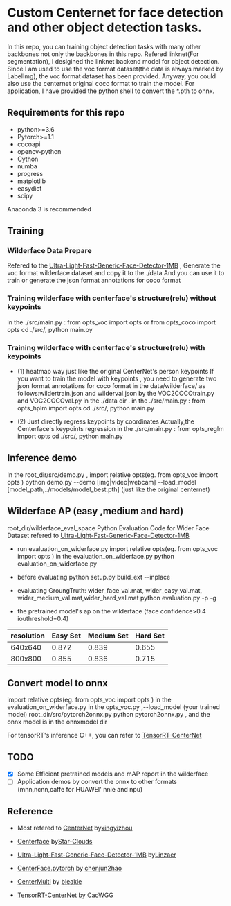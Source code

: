 # Custom Centernet for face detection and other object detection tasks. 
   In this repo, you can training object detection tasks with many other backbones not only the backbones in this repo.
   Refered linknet(For segmentation), I desigined the linknet backend model for object detection.
   Since I am used to use the voc format dataset(the data is always marked by LabelImg), the voc format dataset has been provided. 
   Anyway, you could also use the centernet original coco format to train the model.
   For application, I have provided the python shell to convert the *.pth to onnx.

## Requirements for this repo
  * python>=3.6 
  * Pytorch>=1.1
  * cocoapi
  * opencv-python
  * Cython
  * numba
  * progress
  * matplotlib
  * easydict
  * scipy
   
   Anaconda 3 is recommended
   
   
## Training 
### Wilderface Data Prepare
   Refered to the [Ultra-Light-Fast-Generic-Face-Detector-1MB](https://github.com/Linzaer/Ultra-Light-Fast-Generic-Face-Detector-1MB) , Generate the voc format wilderface dataset and copy it to the ./data 
   And you can use it to train or generate the json format annotations for coco format 
	 
### Training wilderface with centerface's structure(relu) without keypoints
   in  the ./src/main.py : from opts_voc import opts  or from opts_coco import opts 
   cd ./src/, python main.py 
	 
### Training wilderface with centerface's structure(relu) with keypoints
   *  (1) heatmap way just like the original CenterNet's person keypoints
	  If you want to train the model with keypoints , you need to generate two json format annotations for coco format in the data/wilderface/ as follows:wildertrain.json and wilderval.json by the VOC2COCOtrain.py and VOC2COCOval.py in the ./data dir .
      in  the ./src/main.py : from opts_hplm import opts
      cd ./src/, python main.py 
	  
   * (2) Just directly regress keypoints by coordinates
	   Actually,the Centerface's keypoints regression
	   in  the ./src/main.py : from opts_reglm import opts
	   cd ./src/, python main.py 
    
## Inference demo
In the root_dir/src/demo.py , import relative opts(eg. from opts_voc import opts )
python demo.py --demo [img|video|webcam] --load_model [model_path,../models/model_best.pth]  (just like the original centernet)
	
## Wilderface AP (easy ,medium and hard)
  root_dir/wilderface_eval_space 
	Python Evaluation Code for Wider Face Dataset refered to [Ultra-Light-Fast-Generic-Face-Detector-1MB](https://github.com/Linzaer/Ultra-Light-Fast-Generic-Face-Detector-1MB)
* run evaluation_on_widerface.py
      import relative opts(eg. from opts_voc import opts ) in the evaluation_on_widerface.py
      python evaluation_on_widerface.py
		
 * before evaluating
      python setup.py build_ext --inplace
		
 * evaluating
      GroungTruth: wider_face_val.mat, wider_easy_val.mat, wider_medium_val.mat,wider_hard_val.mat
      python evaluation.py -p <your prediction dir> -g <groud truth dir>
	
 * the pretrained model's ap on the wilderface (face confidence>0.4 iouthreshold=0.4)
 
resolution|Easy Set|Medium Set|Hard Set
----------|--------|----------|--------
640x640  | 0.872 | 0.839 |0.655
800x800 | 0.855  | 0.836 |0.715
	  
## Convert model to onnx
  import relative opts(eg. from opts_voc import opts ) in the evaluation_on_widerface.py 
   in the opts_voc.py ,--load_model (your trained model)
   root_dir/src/pytorch2onnx.py
   python pytorch2onnx.py , and the onnx model is in the onnxmodel dir
	
   For tensorRT's inference C++, you can refer to [TensorRT-CenterNet](https://github.com/CaoWGG/TensorRT-CenterNet)
	
	
## TODO
   - [x] Some Efficient pretrained models and mAP report in the wilderface
   - [ ] Application demos by convert the onnx to other formats (mnn,ncnn,caffe for HUAWEI' nnie and npu) 
   
## Reference
   * Most refered to [CenterNet](https://github.com/xingyizhou/centernet) by[xingyizhou](https://github.com/xingyizhou)
   * [Centerface](https://github.com/Star-Clouds/CenterFace) by[Star-Clouds](https://github.com/Star-Clouds)  
   * [Ultra-Light-Fast-Generic-Face-Detector-1MB](https://github.com/Linzaer/Ultra-Light-Fast-Generic-Face-Detector-1MB) by[Linzaer](https://github.com/Linzaer)
   * [CenterFace.pytorch](https://github.com/chenjun2hao/CenterFace.pytorch) by [chenjun2hao](https://github.com/chenjun2hao)
   
   * [CenterMulti](https://github.com/bleakie/CenterMulti) by [bleakie](https://github.com/bleakie)
   
   * [TensorRT-CenterNet](https://github.com/CaoWGG/TensorRT-CenterNet) by [CaoWGG](https://github.com/CaoWGG)
   
   
   
   

	
   
